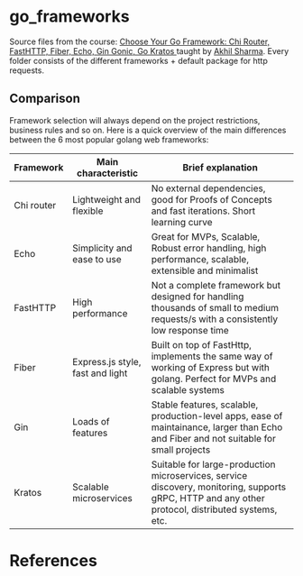# go_frameworks

Source files from the course: [Choose Your Go Framework: Chi Router, FastHTTP, Fiber, Echo, Gin Gonic, Go Kratos
](https://www.linkedin.com/learning/choose-your-go-framework-chi-router-fasthttp-fiber-echo-gin-gonic-go-kratos) taught by [Akhil Sharma](https://www.linkedin.com/learning/instructors/akhil-sharma?u=76737724). Every folder consists of the different frameworks + default package for http requests.

## Comparison
Framework selection will always depend on the project restrictions, business rules and so on. Here is a quick overview of the main differences between the 6 most popular golang web frameworks: <br>

| Framework     | Main characteristic               | Brief explanation                                                                                                                                 |
| ------------- | --------------------------------  | ------------------------------------------------------------------------------------------------------------------------------------------------  |
| Chi router    | Lightweight and flexible          | No external dependencies, good for Proofs of Concepts and fast iterations. Short learning curve                                                   |
| Echo          | Simplicity and ease to use        | Great for MVPs, Scalable, Robust error handling, high performance, scalable, extensible and minimalist                                            |
| FastHTTP      | High performance                  | Not a complete framework but designed for handling thousands of small to medium requests/s with a consistently low response time                  |
| Fiber         | Express.js style, fast and light  | Built on top of FastHttp, implements the same way of working of Express but with golang. Perfect for MVPs and scalable systems                    |
| Gin           | Loads of features                 | Stable features, scalable, production-level apps, ease of maintainance, larger than Echo and Fiber and not suitable for small projects            |
| Kratos        | Scalable microservices            | Suitable for large-production microservices, service discovery, monitoring, supports gRPC, HTTP and any other protocol, distributed systems, etc. |

# References

